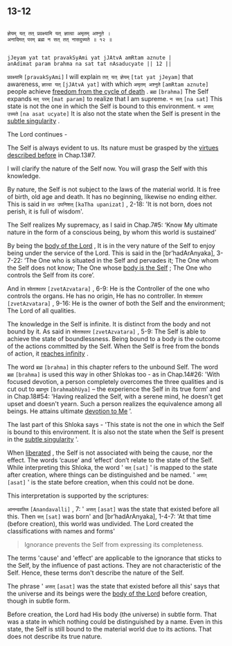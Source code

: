 ## 13-12

```shloka-sa

ज्ञेयम् यत् तत् प्रवक्ष्यामि यत् ज्ञात्वा अमृतम् अश्नुते ।
अनादिमत् परम् ब्रह्म न सत् तत् नासदुच्यते ॥ १२ ॥

```
```shloka-sa-hk

jJeyam yat tat pravakSyAmi yat jJAtvA amRtam aznute |
anAdimat param brahma na sat tat nAsaducyate || 12 ||

```
`प्रवक्ष्यामि` `[pravakSyAmi]` I will explain `तत् यत् ज्ञेयम्` `[tat yat jJeyam]` that awareness, `ज्ञात्वा यत्` `[jJAtvA yat]` with which `अमृतम् अश्नुते` `[amRtam aznute]` people achieve 
[freedom from the cycle of death](Back-to-Basics.md#Moksha)
. `ब्रह्म` `[brahma]` The Self expands `मत् परम्` `[mat param]` to realize that I am supreme. `न सत्` `[na sat]` This state is not the one in which the Self is bound to this environment. `न असत् उच्यते` `[na asat ucyate]` It is also not the state when the Self is present in the 
[subtle singularity](13-5_to_13-6.md#subtle_singularity)
.

The Lord continues - 

The Self is always evident to us. Its nature must be grasped by the 
[virtues described before](13-7.md#virtues_amanitvam)
 in Chap.13#7. 

I will clarify the nature of the Self now. You will grasp the Self with this knowledge. 

By nature, the Self is not subject to the laws of the material world. It is free of birth, old age and death. It has no beginning, likewise no ending either. This is said in 
`कठ उपनिशत्` `[kaTha upanizat]` , 2-18:
 'It is not born, does not perish, it is full of wisdom'. 

The Self realizes My supremacy, as I said in Chap.7#5: ‘Know My ultimate nature in the form of a conscious being, by whom this world is sustained’

By being the 
[body of the Lord](7-13.md#universe_as_his_body)
, It is in the very nature of the Self to enjoy being under the service of the Lord. This is said in the [br’hadArAnyaka], 3-7-22: ‘The One who is situated in the Self and pervades it; The One whom the Self does not know; The One whose 
[body is the Self](7-13.md#universe_as_his_body)
; The One who controls the Self from its core’.

And in 
`श्वेताश्वतर` `[zvetAzvatara]` , 6-9:
 He is the Controller of the one who controls the organs. He has no origin, He has no controller. In 
`श्वेताश्वतर` `[zvetAzvatara]` , 9-16:
 He is the owner of both the Self and the environment; The Lord of all qualities.

The knowledge in the Self is infinite. It is distinct from the body and not bound by it. As said in 
`श्वेताश्वतर` `[zvetAzvatara]` , 5-9:
 The Self is able to achieve the state of boundlessness. Being bound to a body is the outcome of the actions committed by the Self. When the Self is free from the bonds of action, it 
[reaches infinity](Back-to-Basics.md#Moksha)
. 

The word 
`ब्रह्म` `[brahma]`
 in this chapter refers to the unbound Self. The word 
`ब्रह्म` `[brahma]`
 is used this way in other Shlokas too - as in Chap.14#26: 'With focused devotion, a person completely overcomes the three qualities and is cut out to 
`ब्रह्मभूय` `[brahmabhUya]`
 – the experience the Self in its true form’ and in Chap.18#54: 'Having realized the Self, with a serene mind, he doesn't get upset and doesn't yearn. Such a person realizes the equivalence among all beings. He attains ultimate 
[devotion to Me](Chapter_7.md#bhakti_a_defn)
’.

The last part of this Shloka says - 'This state is not the one in which the Self is bound to this environment. It is also not the state when the Self is present in the 
[subtle singularity](13-5_to_13-6.md#subtle_singularity)
'. 

When 
[liberated](Back-to-Basics.md#Moksha)
, the Self is not associated with being the cause, nor the effect. The words ‘cause’ and ‘effect’ don’t relate to the state of the Self. While interpreting this Shloka, the word '
`सत्` `[sat]`
' is mapped to the state after creation, where things can be distinguished and be named. '
`असत्` `[asat]`
' is the state before creation, when this could not be done. 

This interpretation is supported by the scriptures:

`आनन्दवल्लि` `[Anandavalli]` , 7:
 '
`असत्` `[asat]`
 was the state that existed before all this. Then 
`सत्` `[sat]`
 was born' and [br’hadArAnyaka], 1-4-7: 'At that time (before creation), this world was undivided. The Lord created the classifications with names and forms'



<a name='applnote_183'></a>
> Ignorance prevents the Self from expressing its completeness.



The terms 'cause' and 'effect' are applicable to the ignorance that sticks to the Self, by the influence of past actions. They are not characteristic of the Self. Hence, these terms don't describe the nature of the Self.

The phrase '
`असत्` `[asat]`
 was the state that existed before all this' says that the universe and its beings were the 
[body of the Lord](7-13.md#universe_as_his_body)
 before creation, though in subtle form. 

Before creation, the Lord had His body (the universe) in subtle form. That was a state in which nothing could be distinguished by a name. Even in this state, the Self is still bound to the material world due to its actions. That does not describe its true nature.


